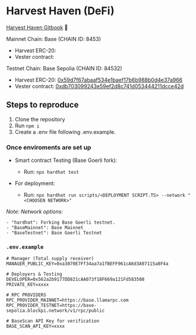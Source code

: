 # Harvest Haven (DeFi)

<a href="https://harvesthaven.gitbook.io/" target="_blank">Harvest Haven Gitbook</a> 🌱

Mainnet Chain: Base (CHAIN ID: 8453)

- Harvest ERC-20:
- Vester contract:

Testnet Chain: Base Sepolia (CHAIN ID: 84532)

- Harvest ERC-20: [0x59d7f67abaaf534e1baef17b6b988b0d4e37a966](https://sepolia.basescan.org/address/0x59d7f67abaaf534e1baef17b6b988b0d4e37a966)
- Vester contract: [0xdb703099243e59ef2d8c741d053444211dcce42d](https://sepolia.basescan.org/address/0xdb703099243e59ef2d8c741d053444211dcce42d)

## Steps to reproduce

1. Clone the repository
2. Run `npm i`
3. Create a .env file following .env.example.

### Once enviroments are set up

- Smart contract Testing (Base Goerli fork):

  - Run: `npx hardhat test`

- For deployment:
  - Run: `npx hardhat run scripts/<DEPLOYMENT SCRIPT.TS> --network "<CHOOSEN NETWORK>"`

_Note: Network options:_

    - "hardhat": Forking Base Goerli testnet.
    - "BaseMainnet": Base Mainnet
    - "BaseTestnet": Base Goerli Testnet

### `.env.example`

```.env
# Manager (Total supply receiver)
MANAGER_PUBLIC_KEY=0xa3070E7Ff34aa7a1fBEFF961cA6d3A97115a8F4a

# Deployers & Testing
DEVELOPER=0x562a2b9177DD821cAA073f18F669a121Fd583508
PRIVATE_KEY=xxxx

# RPC PROVIDERS
RPC_PROVIDER_MAINNET=https://base.llamarpc.com
RPC_PROVIDER_TESTNET=https://base-sepolia.blockpi.network/v1/rpc/public

# BaseScan API Key for verification
BASE_SCAN_API_KEY=xxxx

```
